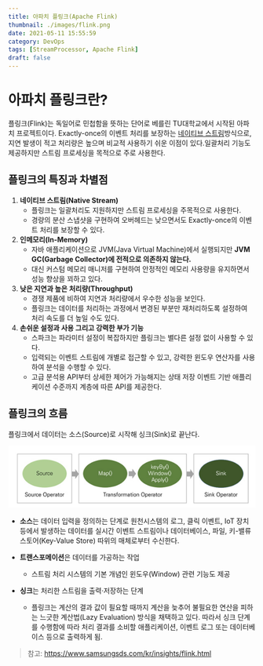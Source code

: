 ```yaml
---
title: 아파치 플링크(Apache Flink)
thumbnail: ./images/flink.png
date: 2021-05-11 15:55:59
category: DevOps
tags: [StreamProcessor, Apache Flink]
draft: false
---
```


# 아파치 플링크란?
플링크(Flink)는 독일어로 민첩함을 뜻하는 단어로 베를린 TU대학교에서 시작된 아파치 프로젝트이다. Exactly-once의 이벤트 처리를 보장하는 [네이티브 스트림](https://bottleh.netlify.app/devops/%EC%8A%A4%ED%8A%B8%EB%A6%BC%ED%94%84%EB%A1%9C%EC%84%B8%EC%8B%B1%EC%9D%B4%EB%9E%80/)방식으로, 지연 발생이 적고 처리량은 높으며 비교적 사용하기 쉬운 이점이 있다.일괄처리 기능도 제공하지만 스트림 프로세싱을 목적으로 주로 사용한다.



## 플링크의 특징과 차별점

1. **네이티브 스트림(Native Stream)**
   - 플링크는 일괄처리도 지원하지만 스트림 프로세싱을 주목적으로 사용한다. 
   - 경량의 분산 스냅샷을 구현하여 오버헤드는 낮으면서도 Exactly-once의 이벤트 처리를 보장할 수 있다.
2. **인메모리(In-Memory)**
   - 자바 애플리케이션으로 JVM(Java Virtual Machine)에서 실행되지만 **JVM GC(Garbage Collector)에 전적으로 의존하지 않는다.**
   - 대신 커스텀 메모리 매니저를 구현하여 안정적인 메모리 사용량을 유지하면서 성능 향상을 꾀하고 있다.
3. **낮은 지연과 높은 처리량(Throughput)**
   - 경쟁 제품에 비하여 지연과 처리량에서 우수한 성능을 보인다.
   - 플링크는 데이터를 처리하는 과정에서 변경된 부분만 재처리하도록 설정하여 처리 속도를 더 높일 수도 있다.
4. **손쉬운 설정과 사용 그리고 강력한 부가 기능**
   - 스파크는 파라미터 설정이 복잡하지만 플링크는 별다른 설정 없이 사용할 수 있다.
   - 입력되는 이벤트 스트림에 개별로 접근할 수 있고, 강력한 윈도우 연산자를 사용하여 분석을 수행할 수 있다.
   - 고급 분석용 API부터 상세한 제어가 가능해지는 상태 저장 이벤트 기반 애플리케이션 수준까지 계층에 따른 API를 제공한다.



## 플링크의 흐름

플링크에서 데이터는 소스(Source)로 시작해 싱크(Sink)로 끝난다.

![플링크흐름도](./images/flinkprocess.png)

- **소스**는 데이터 입력을 정의하는 단계로 원천시스템의 로그, 클릭 이벤트, IoT 장치 등에서 발생하는 데이터를 실시간 이벤트 스트림이나 데이터베이스, 파일, 키-밸류 스토어(Key-Value Store) 따위의 매체로부터 수신한다.
- **트랜스포메이션**은 데이터를 가공하는 작업
  - 스트림 처리 시스템의 기본 개념인 윈도우(Window) 관련 기능도 제공

- **싱크**는 처리한 스트림을 출력·저장하는 단계
  - 플링크는 계산의 결과 값이 필요할 때까지 계산을 늦추어 불필요한 연산을 피하는 느긋한 계산법(Lazy Evaluation) 방식을 채택하고 있다. 따라서 싱크 단계를 수행함에 따라 처리 결과를 소비할 애플리케이션, 이벤트 로그 또는 데이터베이스 등으로 출력하게 됨.



> 참고: https://www.samsungsds.com/kr/insights/flink.html